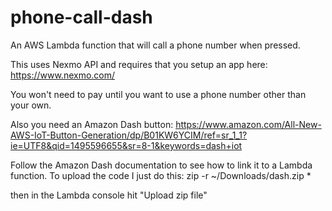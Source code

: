 # phone-call-dash
An AWS Lambda function that will call a phone number when pressed.

This uses Nexmo API and requires that you setup an app here:
https://www.nexmo.com/

You won't need to pay until you want to use a phone number other than your own.

Also you need an Amazon Dash button:
https://www.amazon.com/All-New-AWS-IoT-Button-Generation/dp/B01KW6YCIM/ref=sr_1_1?ie=UTF8&qid=1495596655&sr=8-1&keywords=dash+iot

Follow the Amazon Dash documentation to see how to link it to a Lambda function.  To upload the code I just do this:
zip -r ~/Downloads/dash.zip *

then in the Lambda console hit "Upload zip file"
